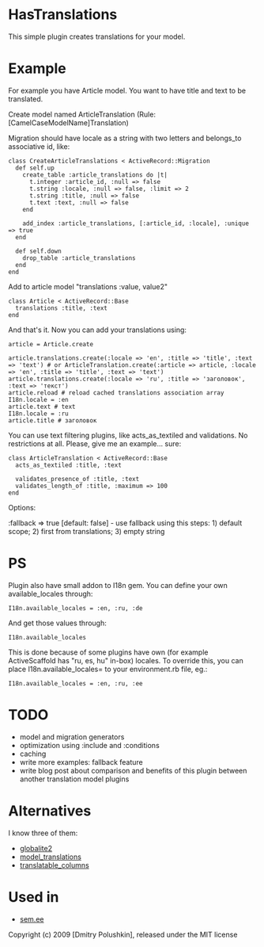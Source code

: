 HasTranslations
===============

This simple plugin creates translations for your model.


Example
=======

For example you have Article model. You want to have title and text to be translated.

Create model named ArticleTranslation (Rule: [CamelCaseModelName]Translation)

Migration should have locale as a string with two letters and belongs_to associative id, like:

    class CreateArticleTranslations < ActiveRecord::Migration
      def self.up
        create_table :article_translations do |t|
          t.integer :article_id, :null => false
          t.string :locale, :null => false, :limit => 2
          t.string :title, :null => false
          t.text :text, :null => false
        end

        add_index :article_translations, [:article_id, :locale], :unique => true
      end

      def self.down
        drop_table :article_translations
      end
    end

Add to article model "translations :value, value2"

    class Article < ActiveRecord::Base
      translations :title, :text
    end

And that's it. Now you can add your translations using:

    article = Article.create

    article.translations.create(:locale => 'en', :title => 'title', :text => 'text') # or ArticleTranslation.create(:article => article, :locale => 'en', :title => 'title', :text => 'text')
    article.translations.create(:locale => 'ru', :title => 'заголовок', :text => 'текст')
    article.reload # reload cached translations association array
    I18n.locale = :en
    article.text # text
    I18n.locale = :ru
    article.title # заголовок

You can use text filtering plugins, like acts_as_textiled and validations.
No restrictions at all. Please, give me an example... sure:


    class ArticleTranslation < ActiveRecord::Base
      acts_as_textiled :title, :text

      validates_presence_of :title, :text
      validates_length_of :title, :maximum => 100
    end

Options:

:fallback => true [default: false] - use fallback using this steps: 1) default scope; 2) first from translations; 3) empty string

PS
==

Plugin also have small addon to I18n gem. You can define your own available_locales through:

    I18n.available_locales = :en, :ru, :de

And get those values through:

    I18n.available_locales

This is done because of some plugins have own (for example ActiveScaffold has "ru, es, hu" in-box) locales. To override this, you can place I18n.available_locales= to your environment.rb file, eg.:

    I18n.available_locales = :en, :ru, :ee

TODO
====

* model and migration generators
* optimization using :include and :conditions
* caching
* write more examples: fallback feature
* write blog post about comparison and benefits of this plugin between another translation model plugins


Alternatives
============

I know three of them:

* [globalite2](http://github.com/joshmh/globalize2)
* [model_translations](http://github.com/janne/model_translations)
* [translatable_columns](http://github.com/iain/translatable_columns)


Used in
=======

* [sem.ee](http://sem.ee)


Copyright (c) 2009 [Dmitry Polushkin], released under the MIT license
